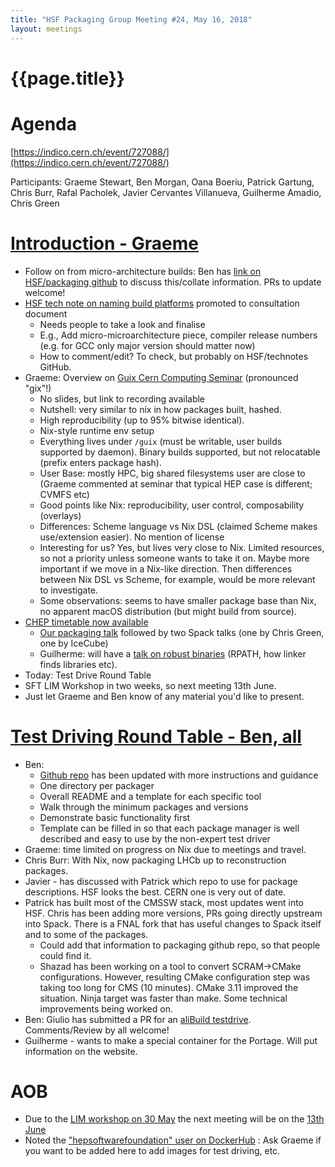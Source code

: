 ```yaml
---
title: "HSF Packaging Group Meeting #24, May 16, 2018"
layout: meetings
---
```


# {{page.title}}

Agenda
======
[https://indico.cern.ch/event/727088/](https://indico.cern.ch/event/727088/)

Participants: Graeme Stewart, Ben Morgan, Oana Boeriu, Patrick Gartung, Chris Burr, Rafal Pacholek, Javier Cervantes Villanueva, Guilherme Amadio, Chris Green

[Introduction - Graeme](https://indico.cern.ch/event/727088/contributions/2992555/attachments/1643141/2640438/HSF_Packaging_Group_Intro_2018-05-16.pdf)
===========================
- Follow on from micro-architecture builds: Ben has [link on HSF/packaging github](https://github.com/HSF/packaging/tree/master/istools) to discuss this/collate information. PRs to update welcome!
- [HSF tech note on naming build platforms](http://hepsoftwarefoundation.org/technical_notes.html) promoted to consultation document
  - Needs people to take a look and finalise
  - E.g., Add micro-microarchitecture piece, compiler release numbers (e.g. for GCC only major version should matter now)
  - How to comment/edit? To check, but probably on HSF/technotes GitHub.
- Graeme: Overview on [Guix Cern Computing Seminar](https://indico.cern.ch/event/719851/) (pronounced "gix"!)
  - No slides, but link to recording available
  - Nutshell: very similar to nix in how packages built, hashed.
  - High reproducibility (up to 95% bitwise identical).
  - Nix-style runtime env setup
  - Everything lives under `/guix` (must be writable, user builds supported by daemon). Binary builds supported, but not relocatable (prefix enters package hash).
  - User Base: mostly HPC, big shared filesystems user are close to (Graeme commented at seminar that typical HEP case is different; CVMFS etc)
  - Good points like Nix: reproducibility, user control, composability (overlays)
  - Differences: Scheme language vs Nix DSL (claimed Scheme makes use/extension easier). No mention of license
  - Interesting for us? Yes, but lives very close to Nix. Limited resources, so not a priority unless someone wants to take it on. Maybe more important if we move in a Nix-like direction. Then differences between Nix DSL vs Scheme, for example, would be more relevant to investigate.
  - Some observations: seems to have smaller package base than Nix, no apparent macOS distribution (but might build from source).
- [CHEP timetable now available](https://indico.cern.ch/event/587955/timetable/#20180709)
  - [Our packaging talk](https://indico.cern.ch/event/587955/sessions/266674/#20180711) followed by two Spack talks (one by Chris Green, one by IceCube)
  - Guilherme: will have a [talk on robust binaries](https://indico.cern.ch/event/587955/contributions/2938043/) (RPATH, how linker finds libraries etc).
- Today: Test Drive Round Table
- SFT LIM Workshop in two weeks, so next meeting 13th June.
- Just let Graeme and Ben know of any material you'd like to present.


[Test Driving Round Table - Ben, all](https://indico.cern.ch/event/727088/contributions/2992556/attachments/1643140/2640160/HSF-TestStack.pdf)
========================
- Ben:
  - [Github repo](https://github.com/HSF/packaging/tree/master/testdrive) has been updated with more instructions and guidance
  - One directory per packager
  - Overall README and a template for each specific tool
  - Walk through the minimum packages and versions
  - Demonstrate basic functionality first
  - Template can be filled in so that each package manager is well described and easy to use by the non-expert test driver
- Graeme: time limited on progress on Nix due to meetings and travel.
- Chris Burr: With Nix, now packaging LHCb up to reconstruction packages.
- Javier - has discussed with Patrick which repo to use for package descriptions. HSF looks the best. CERN one is very out of date.
- Patrick has built most of the CMSSW stack, most updates went into HSF. Chris has been adding more versions, PRs going directly upstream into Spack. There is a FNAL fork that has useful changes to Spack itself and to some of the packages.
  - Could add that information to packaging github repo, so that people could find it.
  - Shazad has been working on a tool to convert SCRAM->CMake configurations. However, resulting CMake configuration step was taking too long for CMS (10 minutes). CMake 3.11 improved the situation. Ninja target was faster than make. Some technical improvements being worked on.
- Ben: Giulio has submitted a PR for an [aliBuild testdrive](https://github.com/HSF/packaging/pull/12). Comments/Review by all welcome!
- Guilherme - wants to make a special container for the Portage. Will put information on the website.

AOB
===
- Due to the [LIM workshop on 30 May](https://indico.cern.ch/event/720948/) the next meeting will be on the [13th June](https://indico.cern.ch/event/730538/)
- Noted the ["hepsoftwarefoundation" user on DockerHub](https://hub.docker.com/u/hepsoftwarefoundation) : Ask Graeme if you want to be added here to add images for test driving, etc.

